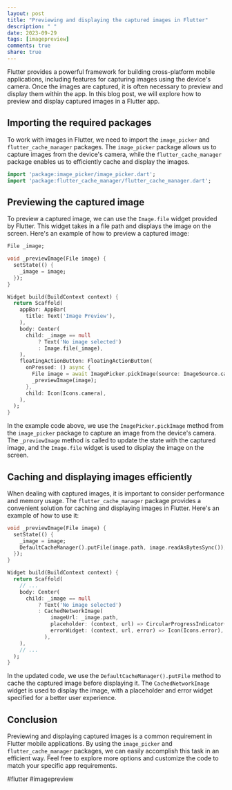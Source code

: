 ```yaml
---
layout: post
title: "Previewing and displaying the captured images in Flutter"
description: " "
date: 2023-09-29
tags: [imagepreview]
comments: true
share: true
---
```


Flutter provides a powerful framework for building cross-platform mobile applications, including features for capturing images using the device's camera. Once the images are captured, it is often necessary to preview and display them within the app. In this blog post, we will explore how to preview and display captured images in a Flutter app.

## Importing the required packages

To work with images in Flutter, we need to import the `image_picker` and `flutter_cache_manager` packages. The `image_picker` package allows us to capture images from the device's camera, while the `flutter_cache_manager` package enables us to efficiently cache and display the images.

```dart
import 'package:image_picker/image_picker.dart';
import 'package:flutter_cache_manager/flutter_cache_manager.dart';
```

## Previewing the captured image

To preview a captured image, we can use the `Image.file` widget provided by Flutter. This widget takes in a file path and displays the image on the screen. Here's an example of how to preview a captured image:

```dart
File _image;

void _previewImage(File image) {
  setState(() {
    _image = image;
  });
}

Widget build(BuildContext context) {
  return Scaffold(
    appBar: AppBar(
      title: Text('Image Preview'),
    ),
    body: Center(
      child: _image == null
          ? Text('No image selected')
          : Image.file(_image),
    ),
    floatingActionButton: FloatingActionButton(
      onPressed: () async {
        File image = await ImagePicker.pickImage(source: ImageSource.camera);
        _previewImage(image);
      },
      child: Icon(Icons.camera),
    ),
  );
}
```

In the example code above, we use the `ImagePicker.pickImage` method from the `image_picker` package to capture an image from the device's camera. The `_previewImage` method is called to update the state with the captured image, and the `Image.file` widget is used to display the image on the screen.

## Caching and displaying images efficiently

When dealing with captured images, it is important to consider performance and memory usage. The `flutter_cache_manager` package provides a convenient solution for caching and displaying images in Flutter. Here's an example of how to use it:

```dart
void _previewImage(File image) {
  setState(() {
    _image = image;
    DefaultCacheManager().putFile(image.path, image.readAsBytesSync());
  });
}

Widget build(BuildContext context) {
  return Scaffold(
    // ...
    body: Center(
      child: _image == null
          ? Text('No image selected')
          : CachedNetworkImage(
              imageUrl: _image.path,
              placeholder: (context, url) => CircularProgressIndicator(),
              errorWidget: (context, url, error) => Icon(Icons.error),
            ),
    ),
    // ...
  );
}
```

In the updated code, we use the `DefaultCacheManager().putFile` method to cache the captured image before displaying it. The `CachedNetworkImage` widget is used to display the image, with a placeholder and error widget specified for a better user experience.

## Conclusion

Previewing and displaying captured images is a common requirement in Flutter mobile applications. By using the `image_picker` and `flutter_cache_manager` packages, we can easily accomplish this task in an efficient way. Feel free to explore more options and customize the code to match your specific app requirements.

#flutter #imagepreview